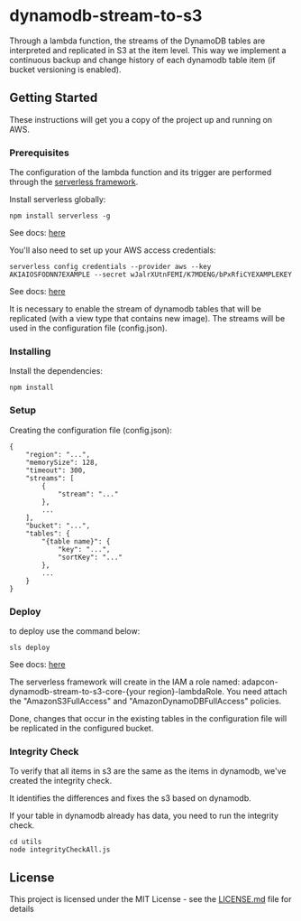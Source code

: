 # dynamodb-stream-to-s3

Through a lambda function, the streams of the DynamoDB tables are interpreted and replicated in S3 at the item level.
This way we implement a continuous backup and change history of each dynamodb table item (if bucket versioning is enabled).

## Getting Started

These instructions will get you a copy of the project up and running on AWS.

### Prerequisites

The configuration of the lambda function and its trigger are performed through the [serverless framework](https://serverless.com/).

Install serverless globally:
```
npm install serverless -g
```
See docs: [here](https://serverless.com/framework/docs/providers/aws/guide/installation/)

You'll also need to set up your AWS access credentials:
```
serverless config credentials --provider aws --key AKIAIOSFODNN7EXAMPLE --secret wJalrXUtnFEMI/K7MDENG/bPxRfiCYEXAMPLEKEY
```
See docs: [here](https://serverless.com/framework/docs/providers/aws/guide/credentials/)

It is necessary to enable the stream of dynamodb tables that will be replicated (with a view type that contains new image).
The streams will be used in the configuration file (config.json).

### Installing

Install the dependencies:
```
npm install
```

### Setup

Creating the configuration file (config.json):
```
{
    "region": "...",
    "memorySize": 128,
    "timeout": 300,
    "streams": [
        {
            "stream": "..."
        },
        ...
    ],
    "bucket": "...",
    "tables": {
        "{table name}": {
            "key": "...",
            "sortKey": "..."
        },
        ...
    }
}
```

### Deploy

to deploy use the command below:
```
sls deploy
```
See docs: [here](https://serverless.com/framework/docs/providers/aws/guide/deploying/)

The serverless framework will create in the IAM a role named: adapcon-dynamodb-stream-to-s3-core-{your region}-lambdaRole.
You need attach the "AmazonS3FullAccess" and "AmazonDynamoDBFullAccess" policies.

Done, changes that occur in the existing tables in the configuration file will be replicated in the configured bucket.

### Integrity Check

To verify that all items in s3 are the same as the items in dynamodb, we've created the integrity check.

It identifies the differences and fixes the s3 based on dynamodb.

If your table in dynamodb already has data, you need to run the integrity check.

```
cd utils
node integrityCheckAll.js
```

## License

This project is licensed under the MIT License - see the [LICENSE.md](LICENSE.md) file for details